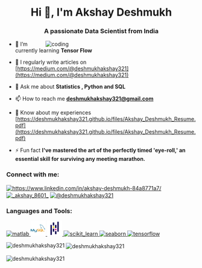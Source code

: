 <h1 align="center">Hi 👋, I'm Akshay Deshmukh</h1>
<h3 align="center">A passionate Data Scientist from India</h3>

<img align="right" alt="coding" width="400" src="https://user-images.githubusercontent.com/55389276/140866485-8fb1c876-9a8f-4d6a-98dc-08c4981eaf70.gif">

- 🌱 I’m currently learning **Tensor Flow**

- 📝 I regularly write articles on [https://medium.com/@deshmukhakshay321](https://medium.com/@deshmukhakshay321)

- 💬 Ask me about **Statistics , Python and SQL**

- 📫 How to reach me **deshmukhakshay321@gmail.com**

- 📄 Know about my experiences [https://deshmukhakshay321.github.io/files/Akshay_Deshmukh_Resume.pdf](https://deshmukhakshay321.github.io/files/Akshay_Deshmukh_Resume.pdf)

- ⚡ Fun fact **I've mastered the art of the perfectly timed 'eye-roll,' an essential skill for surviving any meeting marathon.**

<h3 align="left">Connect with me:</h3>
<p align="left">
<a href="https://linkedin.com/in/https://www.linkedin.com/in/akshay-deshmukh-84a8771a7/" target="blank"><img align="center" src="https://raw.githubusercontent.com/rahuldkjain/github-profile-readme-generator/master/src/images/icons/Social/linked-in-alt.svg" alt="https://www.linkedin.com/in/akshay-deshmukh-84a8771a7/" height="30" width="40" /></a>
<a href="https://instagram.com/_akshay_8601_" target="blank"><img align="center" src="https://raw.githubusercontent.com/rahuldkjain/github-profile-readme-generator/master/src/images/icons/Social/instagram.svg" alt="_akshay_8601_" height="30" width="40" /></a>
<a href="https://medium.com/@deshmukhakshay321" target="blank"><img align="center" src="https://raw.githubusercontent.com/rahuldkjain/github-profile-readme-generator/master/src/images/icons/Social/medium.svg" alt="@deshmukhakshay321" height="30" width="40" /></a>
</p>

<h3 align="left">Languages and Tools:</h3>
<p align="left"> <a href="https://www.mathworks.com/" target="_blank" rel="noreferrer"> <img src="https://upload.wikimedia.org/wikipedia/commons/2/21/Matlab_Logo.png" alt="matlab" width="40" height="40"/> </a> <a href="https://www.mysql.com/" target="_blank" rel="noreferrer"> <img src="https://raw.githubusercontent.com/devicons/devicon/master/icons/mysql/mysql-original-wordmark.svg" alt="mysql" width="40" height="40"/> </a> <a href="https://pandas.pydata.org/" target="_blank" rel="noreferrer"> <img src="https://raw.githubusercontent.com/devicons/devicon/2ae2a900d2f041da66e950e4d48052658d850630/icons/pandas/pandas-original.svg" alt="pandas" width="40" height="40"/> </a> <a href="https://scikit-learn.org/" target="_blank" rel="noreferrer"> <img src="https://upload.wikimedia.org/wikipedia/commons/0/05/Scikit_learn_logo_small.svg" alt="scikit_learn" width="40" height="40"/> </a> <a href="https://seaborn.pydata.org/" target="_blank" rel="noreferrer"> <img src="https://seaborn.pydata.org/_images/logo-mark-lightbg.svg" alt="seaborn" width="40" height="40"/> </a> <a href="https://www.tensorflow.org" target="_blank" rel="noreferrer"> <img src="https://www.vectorlogo.zone/logos/tensorflow/tensorflow-icon.svg" alt="tensorflow" width="40" height="40"/> </a> </p>

<p><img align="left" src="https://github-readme-stats.vercel.app/api/top-langs?username=deshmukhakshay321&show_icons=true&locale=en&layout=compact" alt="deshmukhakshay321" /></p>

<p>&nbsp;<img align="center" src="https://github-readme-stats.vercel.app/api?username=deshmukhakshay321&show_icons=true&locale=en" alt="deshmukhakshay321" /></p>

<p><img align="center" src="https://github-readme-streak-stats.herokuapp.com/?user=deshmukhakshay321&" alt="deshmukhakshay321" /></p>
